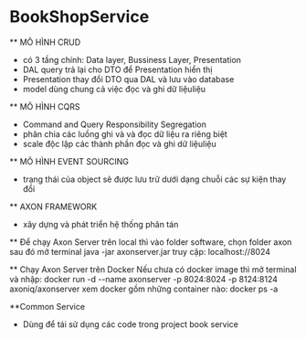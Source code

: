 # BookShopService
** MÔ HÌNH CRUD
- có 3 tầng chính: Data layer, Bussiness Layer, Presentation
- DAL query trả lại cho DTO để Presentation hiển thị
- Presentation thay đổi DTO qua DAL và lưu vào database
- model dùng chung cả việc đọc và ghi dữ liệuliệu 

** MÔ HÌNH CQRS
- Command and Query Responsibility Segregation
- phân chia các luồng ghi và và đọc dữ liệu ra riêng biệt
- scale độc lập các thành phần đọc và ghi dữ liệuliệu

** MÔ HÌNH EVENT SOURCING
- trạng thái của object sẽ được lưu trữ dưới dạng chuỗi các sự kiện thay đổi

** AXON FRAMEWORK
- xây dựng và phát triển hệ thống phân tán

** Để chạy Axon Server trên local thì vào folder software, chọn folder axon sau đó mở terminal
    java -jar axonserver.jar
    truy cập: localhost://8024

** Chạy Axon Server trên Docker
    Nếu chưa có docker image thì mở terminal và nhập: docker run -d --name axonserver -p 8024:8024 -p 8124:8124 axoniq/axonserver
    xem docker gồm những container nào: docker ps -a

**Common Service
- Dùng để tái sử dụng các code trong project book service
